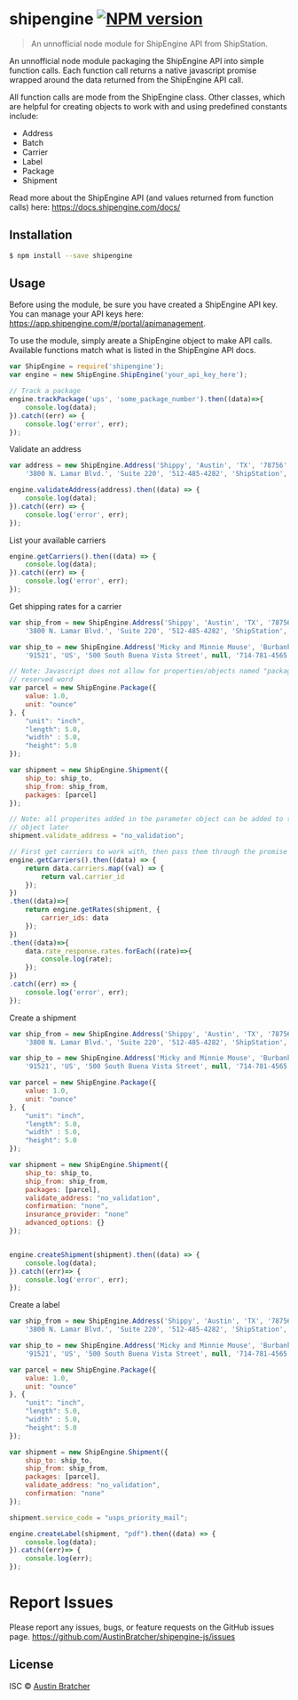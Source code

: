 # shipengine [![NPM version](https://badge.fury.io/js/shipengine.svg)](https://npmjs.org/package/shipengine)

<!---
![ShipEngine TM](https://files.readme.io/f573044-small-ShipEngine-Logo.png)
---> 

> An unnofficial node module for ShipEngine API from ShipStation. 

An unnofficial node module packaging the ShipEngine API into simple function calls. Each function call returns a native javascript promise wrapped around the data returned from the ShipEngine API call. 

All function calls are mode from the ShipEngine class. Other classes, which are helpful for creating objects to work with and using predefined constants include: 
* Address
* Batch
* Carrier  
* Label
* Package
* Shipment


Read more about the ShipEngine API (and values returned from function calls) here: https://docs.shipengine.com/docs/


## Installation

```sh
$ npm install --save shipengine
```

## Usage

Before using the module, be sure you have created a ShipEngine API key. You can manage your API keys here: https://app.shipengine.com/#/portal/apimanagement. 

To use the module, simply areate a ShipEngine object to make API calls. Available functions match what is listed in the ShipEngine API docs.

```js
var ShipEngine = require('shipengine');
var engine = new ShipEngine.ShipEngine('your_api_key_here'); 

// Track a package
engine.trackPackage('ups', 'some_package_number').then((data)=>{
    console.log(data); 
}).catch((err) => {
    console.log('error', err); 
});
```

Validate an address 
```js
var address = new ShipEngine.Address('Shippy', 'Austin', 'TX', '78756', 'US', 
    '3800 N. Lamar Blvd.', 'Suite 220', '512-485-4282', 'ShipStation', 'no'); 

engine.validateAddress(address).then((data) => {
    console.log(data); 
}).catch((err) => {
    console.log('error', err); 
});
```

List your available carriers
```js
engine.getCarriers().then((data) => {
    console.log(data); 
}).catch((err) => {
    console.log('error', err); 
});
```


Get shipping rates for a carrier
```js
var ship_from = new ShipEngine.Address('Shippy', 'Austin', 'TX', '78756', 'US', 
    '3800 N. Lamar Blvd.', 'Suite 220', '512-485-4282', 'ShipStation', 'no'); 

var ship_to = new ShipEngine.Address('Micky and Minnie Mouse', 'Burbank', 'CA', 
    '91521', 'US', '500 South Buena Vista Street', null, '714-781-4565');

// Note: Javascript does not allow for properties/objects named "package," as it is a 
// reserved word
var parcel = new ShipEngine.Package({
    value: 1.0, 
    unit: "ounce"
}, {
    "unit": "inch", 
    "length": 5.0, 
    "width" : 5.0, 
    "height": 5.0
});

var shipment = new ShipEngine.Shipment({
    ship_to: ship_to, 
    ship_from: ship_from,
    packages: [parcel]
});

// Note: all properites added in the parameter object can be added to the shipment 
// object later
shipment.validate_address = "no_validation"; 

// First get carriers to work with, then pass them through the promise chain
engine.getCarriers().then((data) => {
    return data.carriers.map((val) => {
        return val.carrier_id
    }); 
})
.then((data)=>{
    return engine.getRates(shipment, {
        carrier_ids: data
    });
})
.then((data)=>{
    data.rate_response.rates.forEach((rate)=>{
        console.log(rate); 
    }); 
})
.catch((err) => {
    console.log('error', err); 
});
```

Create a shipment
```js
var ship_from = new ShipEngine.Address('Shippy', 'Austin', 'TX', '78756', 'US', 
    '3800 N. Lamar Blvd.', 'Suite 220', '512-485-4282', 'ShipStation', 'no'); 

var ship_to = new ShipEngine.Address('Micky and Minnie Mouse', 'Burbank', 'CA', 
    '91521', 'US', '500 South Buena Vista Street', null, '714-781-4565');

var parcel = new ShipEngine.Package({
    value: 1.0, 
    unit: "ounce"
}, {
    "unit": "inch", 
    "length": 5.0, 
    "width" : 5.0, 
    "height": 5.0
});

var shipment = new ShipEngine.Shipment({
    ship_to: ship_to, 
    ship_from: ship_from,
    packages: [parcel], 
    validate_address: "no_validation",
    confirmation: "none", 
    insurance_provider: "none"
    advanced_options: {}
});


engine.createShipment(shipment).then((data) => {
    console.log(data); 
}).catch((err)=> {  
    console.log('error', err); 
});
```


Create a label
```js
var ship_from = new ShipEngine.Address('Shippy', 'Austin', 'TX', '78756', 'US', 
    '3800 N. Lamar Blvd.', 'Suite 220', '512-485-4282', 'ShipStation', 'no'); 

var ship_to = new ShipEngine.Address('Micky and Minnie Mouse', 'Burbank', 'CA', 
    '91521', 'US', '500 South Buena Vista Street', null, '714-781-4565');

var parcel = new ShipEngine.Package({
    value: 1.0, 
    unit: "ounce"
}, {
    "unit": "inch", 
    "length": 5.0, 
    "width" : 5.0, 
    "height": 5.0
});

var shipment = new ShipEngine.Shipment({
    ship_to: ship_to, 
    ship_from: ship_from,
    packages: [parcel], 
    validate_address: "no_validation",
    confirmation: "none"
});

shipment.service_code = "usps_priority_mail";

engine.createLabel(shipment, "pdf").then((data) => {
    console.log(data);
}).catch((err)=> {
    console.log(err);
});
```

# Report Issues

Please report any issues, bugs, or feature requests on the GitHub issues page. https://github.com/AustinBratcher/shipengine-js/issues

## License

ISC © [Austin Bratcher](www.austinbratcher.com)
